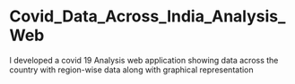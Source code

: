 # Covid_Data_Across_India_Analysis_Web
I developed a covid 19 Analysis web application showing data across the country with region-wise data along with graphical representation
